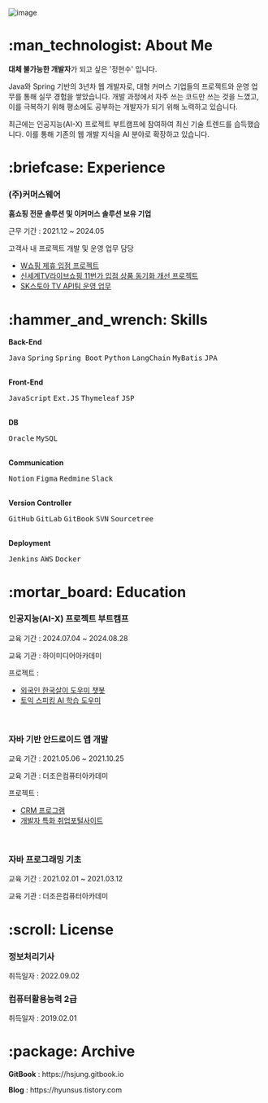 ![image](https://github.com/user-attachments/assets/b7ea2bc5-6ce5-47d5-bb54-7c2e23fd61bb)<!-- About Me -->
<H1>:man_technologist: About Me</H1>
<p><strong>대체 불가능한 개발자</strong>가 되고 싶은 '정현수' 입니다.</p>
<p>Java와 Spring 기반의 3년차 웹 개발자로, 대형 커머스 기업들의 프로젝트와 운영 업무를 통해 실무 경험을 쌓았습니다. 개발 과정에서 자주 쓰는 코드만 쓰는 것을 느꼈고, 이를 극복하기 위해 평소에도 공부하는 개발자가 되기 위해 노력하고 있습니다.</p>
<p>최근에는 인공지능(AI-X) 프로젝트 부트캠프에 참여하여 최신 기술 트렌드를 습득했습니다. 이를 통해 기존의 웹 개발 지식을 AI 분야로 확장하고 있습니다.</p>

<!-- Experience -->
<H1>:briefcase: Experience</H1>  
<H3>(주)커머스웨어</H3> 
<p><strong>홈쇼핑 전문 솔루션 및 이커머스 솔루션 보유 기업</strong></p>
<p>근무 기간 : 2021.12 ~ 2024.05</p>
<p>고객사 내 프로젝트 개발 및 운영 업무 담당</p>
<ul>
  <li><a href="https://hsjung.gitbook.io/pr/undefined/project/cw/w">W쇼핑 제휴 입점 프로젝트</a></li>
  <li><a href="https://hsjung.gitbook.io/pr/undefined/project/cw/tv-11">신세계TV라이브쇼핑 11번가 입점 상품 동기화 개선 프로젝트</a></li>
  <li><a href="https://hsjung.gitbook.io/pr/undefined/project/cw/sk">SK스토아 TV API팀 운영 업무</a></li>
</ul>

<!-- Skills -->
<H1>:hammer_and_wrench: Skills</H1>
<p><strong>Back-End</strong></p>
<kbd>Java</kbd> <kbd>Spring</kbd> <kbd>Spring Boot</kbd> <kbd>Python</kbd> <kbd>LangChain</kbd> <kbd>MyBatis</kbd> <kbd>JPA</kbd>
<br/><br/>
<p><strong>Front-End</strong></p>
<kbd>JavaScript</kbd> <kbd>Ext.JS</kbd> <kbd>Thymeleaf</kbd> <kbd>JSP</kbd>
<br/><br/>
<p><strong>DB</strong></p>
<kbd>Oracle</kbd> <kbd>MySQL</kbd>
<br/><br/>
<p><strong>Communication</strong></p>
<kbd>Notion</kbd> <kbd>Figma</kbd> <kbd>Redmine</kbd> <kbd>Slack</kbd>
<br/><br/>
<p><strong>Version Controller</strong></p>
<kbd>GitHub</kbd> <kbd>GitLab</kbd> <kbd>GitBook</kbd> <kbd>SVN</kbd> <kbd>Sourcetree</kbd>
<br/><br/>
<p><strong>Deployment</strong></p>
<kbd>Jenkins</kbd> <kbd>AWS</kbd> <kbd>Docker</kbd>

<!-- Education -->
<H1>:mortar_board: Education</H1>
<H3>인공지능(AI-X) 프로젝트 부트캠프</H3>
<p>교육 기간 : 2024.07.04 ~ 2024.08.28</p>
<p>교육 기관 : 하이미디어아카데미</p>
<p>프로젝트 : </p>
<ul>
  <li><a href="https://hsjung.gitbook.io/pr/undefined/project/hi/undefined">외국인 한국살이 도우미 챗봇</a></li>
  <li><a href="https://hsjung.gitbook.io/pr/undefined/project/hi/ai">토익 스피킹 AI 학습 도우미</a></li>
</ul>
<br/>
<H3>자바 기반 안드로이드 앱 개발</H3>
<p>교육 기간 : 2021.05.06 ~ 2021.10.25</p>
<p>교육 기관 : 더조은컴퓨터아카데미</p>
<p>프로젝트 : </p>
<ul>
  <li><a href="https://hsjung.gitbook.io/pr/undefined/project/tj/crm">CRM 프로그램</a></li>
  <li><a href="https://hsjung.gitbook.io/pr/undefined/project/tj/undefined">개발자 특화 취업포털사이트</a></li>
</ul>
<br/>
<H3>자바 프로그래밍 기초</H3>
<p>교육 기간 : 2021.02.01 ~ 2021.03.12</p>
<p>교육 기관 : 더조은컴퓨터아카데미</p>

<!-- License -->
<H1>:scroll: License</H1>
<H3>정보처리기사</H3>
<p>취득일자 : 2022.09.02</p>
<H3>컴퓨터활용능력 2급</H3>
<p>취득일자 : 2019.02.01</p>

<!-- Archive -->
<H1>:package: Archive</H1>
<p><strong>GitBook</strong> : https://hsjung.gitbook.io</p>
<p><strong>Blog</strong> : https://hyunsus.tistory.com</p>














<!--
**hyunsujung3679/hyunsujung3679** is a ✨ _special_ ✨ repository because its `README.md` (this file) appears on your GitHub profile.

Here are some ideas to get you started:

- 🔭 I’m currently working on ...
- 🌱 I’m currently learning ...
- 👯 I’m looking to collaborate on ...
- 🤔 I’m looking for help with ...
- 💬 Ask me about ...
- 📫 How to reach me: ...
- 😄 Pronouns: ...
- ⚡ Fun fact: ...
-->
